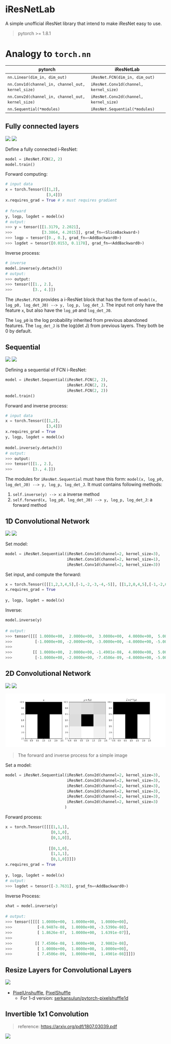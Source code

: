 # iResNetLab
A simple unofficial iResNet library that intend to make iResNet easy to use.

> pytorch >= 1.8.1

# Analogy to `torch.nn`

| pytorch                      | iResNetLab                     |
| ---------------------------- | ------------------------------ |
| `nn.Linear(dim_in, dim_out)` | `iResNet.FCN(dim_in, dim_out)` |
| `nn.Conv1d(channel_in, channel_out, kernel_size)`| `iResNet.Conv1d(channel, kernel_size)`|
| `nn.Conv2d(channel_in, channel_out, kernel_size)`| `iResNet.Conv2d(channel, kernel_size)`|
| `nn.Sequential(*modules)`    | `iResNet.Sequential(*modules)` |

## Fully connected layers

![](https://img.shields.io/static/v1?label=Inverse+test&message=Pass&color=green)
![](https://img.shields.io/static/v1?label=Distribution+test&message=Working&color=brown)

Define a fully connected i-ResNet:

```python
model = iResNet.FCN(2, 2)
model.train()
```

Forward computing:

```python
# input data
x = torch.Tensor([[1,2],
                  [3,4]])
x.requires_grad = True # x must requires gradient

# forward
y, logp, logdet = model(x)
# output:
>>> y = tensor([[1.3179, 2.2021],
>>>             [3.3864, 4.2015]], grad_fn=<SliceBackward>)
>>> logp = tensor([0., 0.], grad_fn=<AddBackward0>)
>>> logdet = tensor([0.0153, 0.1178], grad_fn=<AddBackward0>)
```

Inverse process:

```python
# inverse
model.inverse(y.detach())
# output:
>>> output:
>>> tensor([[1., 2.],
>>>         [3., 4.]])
```

The `iResNet.FCN` provides a i-ResNet block that has the form of `model(x, log_p0, log_det_J0) --> y, log_p, log_det_J`.
The input not only have the feature `x`, but also have the `log_p0` and `log_det_J0`.

The `log_p0` is the log probability inherited from previous abandoned features. 
The `log_det_J` is the log(det J) from previous layers. They both be 0 by default.

## Sequential

![](https://img.shields.io/static/v1?label=Inverse+test&message=Pass&color=green)
![](https://img.shields.io/static/v1?label=Distribution+test&message=Working&color=brown)

Defining a sequential of FCN i-ResNet:

```python
model = iResNet.Sequential(iResNet.FCN(2, 2),
                           iResNet.FCN(2, 2),
                           iResNet.FCN(2, 2))
model.train()
```

Forward and inverse process:

```python
# input data
x = torch.Tensor([[1,2],
                  [3,4]])
x.requires_grad = True
y, logp, logdet = model(x)

model.inverse(y.detach())
# output:
>>> output:
>>> tensor([[1., 2.],
>>>         [3., 4.]])
```

The modules for `iResNet.Sequential` must have this form: `model(x, log_p0, log_det_J0) --> y, log_p, log_det_J`. 
It must contains following methods:

1. `self.inverse(y) --> x`: a inverse method
2. `self.forward(x, log_p0, log_det_J0) --> y, log_p, log_det_J`: a forward method

## 1D Convolutional Network

![](https://img.shields.io/static/v1?label=Inverse+test&message=Pass&color=green)
![](https://img.shields.io/static/v1?label=Distribution+test&message=Working&color=brown)

Set model:

```python
model = iResNet.Sequential(iResNet.Conv1d(channel=2, kernel_size=3),
                           iResNet.Conv1d(channel=2, kernel_size=1),
                           iResNet.Conv1d(channel=2, kernel_size=3))
```

Set input, and compute the forward:

```python
x = torch.Tensor([[[1,2,3,4,5],[-1,-2,-3,-4,-5]], [[1,2,0,4,5],[-1,-2,0,-4,-5]]])
x.requires_grad = True

y, logp, logdet = model(x)
```

Inverse:

```python
model.inverse(y)

# output:
>>> tensor([[[ 1.0000e+00,  2.0000e+00,  3.0000e+00,  4.0000e+00,  5.0000e+00],
>>>          [-1.0000e+00, -2.0000e+00, -3.0000e+00, -4.0000e+00, -5.0000e+00]],
>>> 
>>>         [[ 1.0000e+00,  2.0000e+00, -1.4901e-08,  4.0000e+00,  5.0000e+00],
>>>          [-1.0000e+00, -2.0000e+00, -7.4506e-09, -4.0000e+00, -5.0000e+00]]])
```

## 2D Convolutional Network

![](https://img.shields.io/static/v1?label=Inverse+test&message=Pass&color=green)
![](https://img.shields.io/static/v1?label=Distribution+test&message=Working&color=brown)

![](./images/cov2d.png)
> The forward and inverse process for a simple image

Set a model:

```python
model = iResNet.Sequential(iResNet.Conv2d(channel=2, kernel_size=3),
                           iResNet.Conv2d(channel=2, kernel_size=3),
                           iResNet.Conv2d(channel=2, kernel_size=3),
                           iResNet.Conv2d(channel=2, kernel_size=3),
                           iResNet.Conv2d(channel=2, kernel_size=3),
                           iResNet.Conv2d(channel=2, kernel_size=3)
                          )
```

Forward process:

```python
x = torch.Tensor([[[[1,1,1],
                    [0,1,0],
                    [0,1,0]],

                   [[0,1,0],
                    [1,1,1],
                    [0,1,0]]]])
x.requires_grad = True

y, logp, logdet = model(x)
# output:
>>> logdet = tensor([-3.7631], grad_fn=<AddBackward0>)
```

Inverse Process:

```python
xhat = model.inverse(y)

# output:
>>> tensor([[[[ 1.0000e+00,  1.0000e+00,  1.0000e+00],
>>>           [-8.9407e-08,  1.0000e+00, -3.5390e-08],
>>>           [ 1.8626e-07,  1.0000e+00,  1.6391e-07]],
>>> 
>>>          [[ 7.4506e-08,  1.0000e+00,  2.9802e-08],
>>>           [ 1.0000e+00,  1.0000e+00,  1.0000e+00],
>>>           [ 7.4506e-09,  1.0000e+00,  1.4901e-08]]]])
```

## Resize Layers for Convolutional Layers

![](https://img.shields.io/static/v1?label=Code&message=Building&color=brown)

* [PixelUnshuffle](https://pytorch.org/docs/stable/generated/torch.nn.PixelUnshuffle.html?highlight=pixelshuffle), [PixelShuffle](https://pytorch.org/docs/stable/generated/torch.nn.PixelShuffle.html?highlight=pixelshuffle#torch.nn.PixelShuffle)
    * For 1-d version: [serkansulun/pytorch-pixelshuffle1d](https://github.com/serkansulun/pytorch-pixelshuffle1d)


## Invertible 1x1 Convolution

> reference: https://arxiv.org/pdf/1807.03039.pdf

![](https://img.shields.io/static/v1?label=Code&message=Building&color=brown)